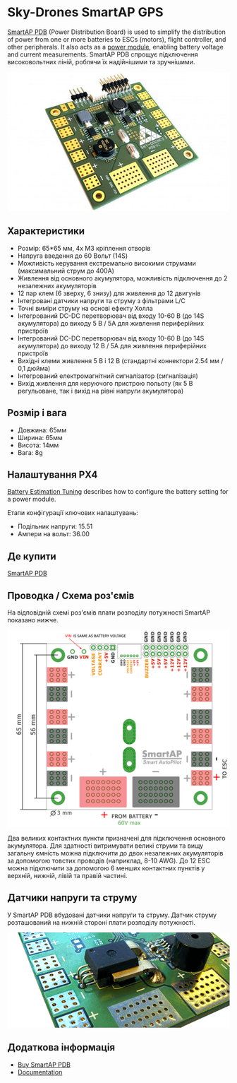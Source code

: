 # Sky-Drones SmartAP GPS

[SmartAP PDB](https://sky-drones.com/power/smartap-pdb.html) (Power Distribution Board) is used to simplify the distribution of power from one or more batteries to ESCs (motors), flight controller, and other peripherals.
It also acts as a [power module](../power_module/index.md), enabling battery voltage and current measurements.
SmartAP PDB спрощує підключення високовольтних ліній, роблячи їх надійнішими та зручнішими.

![SmartAP PDB](../../assets/hardware/power_module/sky-drones_smartap-pdb/smartap-pdb-top-side.jpg)

## Характеристики

- Розмір: 65\*65 мм, 4х М3 кріплення отворів
- Напруга введення до 60 Вольт (14S)
- Можливість керування екстремально високими струмами (максимальний струм до 400A)
- Живлення від основного акумулятора, можливість підключення до 2 незалежних акумуляторів
- 12 пар клем (6 зверху, 6 знизу) для живлення до 12 двигунів
- Інтегровані датчики напруги та струму з фільтрами L/C
- Точні виміри струму на основі ефекту Холла
- Інтегрований DC-DC перетворювач від входу 10-60 В (до 14S акумулятора) до виходу 5 В / 5A для живлення периферійних пристроїв
- Інтегрований DC-DC перетворювач від входу 10-60 В (до 14S акумулятора) до виходу 12 В / 5A для живлення периферійних пристроїв
- Вихідні клеми живлення 5 В і 12 В (стандартні коннектори 2.54 мм / 0,1 дюйма)
- Інтегрований електромагнітний сигналізатор (сигналізація)
- Вихід живлення для керуючого пристрою польоту (як 5 В регульоване, так і вихід на рівні напруги акумулятора)

## Розмір і вага

- Довжина: 65мм
- Ширина: 65мм
- Висота: 14мм
- Вага: 8g

## Налаштування PX4

[Battery Estimation Tuning](../config/battery.md) describes how to configure the battery setting for a power module.

Етапи конфігурації ключових налаштувань:

- Подільник напруги: 15.51
- Ампери на вольт: 36.00

## Де купити

[SmartAP PDB](https://sky-drones.com/parts/smartap-pdb.html)

## Проводка / Схема роз'ємів

На відповідній схемі роз'ємів плати розподілу потужності SmartAP показано нижче.

![SmartAP PDB](../../assets/hardware/power_module/sky-drones_smartap-pdb/smartap-pdb-pinout.png)

Два великих контактних пункти призначені для підключення основного акумулятора.
Для здатності витримувати великі струми та вищу загальну ємність можна підключити до двох незалежних акумуляторів за допомогою товстих проводів (наприклад, 8-10 AWG).
До 12 ESC можна підключити за допомогою 6 менших контактних пунктів у верхній, нижній, лівій та правій частині.

## Датчики напруги та струму

У SmartAP PDB вбудовані датчики напруги та струму.
Датчик струму розташований на нижній стороні плати розподілу потужності.

![SmartAP PDB](../../assets/hardware/power_module/sky-drones_smartap-pdb/smartap-pdb-current-sensor.png)

## Додаткова інформація

- [Buy SmartAP PDB](https://sky-drones.com/power/smartap-pdb.html)
- [Documentation](https://docs.sky-drones.com/avionics/smartap-pdb)
